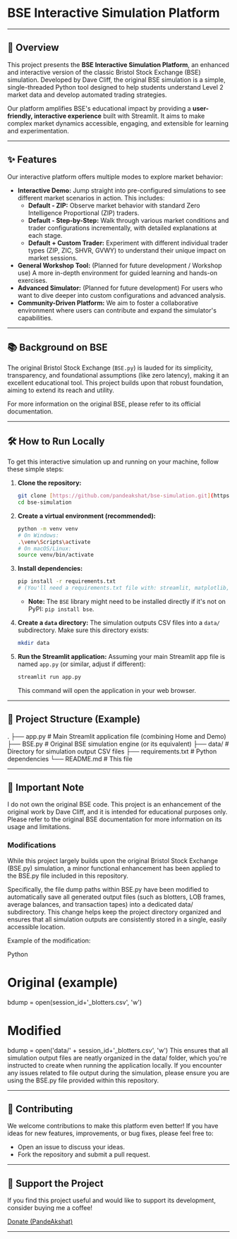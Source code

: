 # BSE Interactive Simulation Platform

---

## 🚀 Overview

This project presents the **BSE Interactive Simulation Platform**, an enhanced and interactive version of the classic Bristol Stock Exchange (BSE) simulation. Developed by Dave Cliff, the original BSE simulation is a simple, single-threaded Python tool designed to help students understand Level 2 market data and develop automated trading strategies.

Our platform amplifies BSE's educational impact by providing a **user-friendly, interactive experience** built with Streamlit. It aims to make complex market dynamics accessible, engaging, and extensible for learning and experimentation.

---

## ✨ Features

Our interactive platform offers multiple modes to explore market behavior:

* **Interactive Demo:** Jump straight into pre-configured simulations to see different market scenarios in action. This includes:
    * **Default - ZIP:** Observe market behavior with standard Zero Intelligence Proportional (ZIP) traders.
    * **Default - Step-by-Step:** Walk through various market conditions and trader configurations incrementally, with detailed explanations at each stage.
    * **Default + Custom Trader:** Experiment with different individual trader types (ZIP, ZIC, SHVR, GVWY) to understand their unique impact on market sessions.
* **General Workshop Tool:** (Planned for future development / Workshop use) A more in-depth environment for guided learning and hands-on exercises.
* **Advanced Simulator:** (Planned for future development) For users who want to dive deeper into custom configurations and advanced analysis.
* **Community-Driven Platform:** We aim to foster a collaborative environment where users can contribute and expand the simulator's capabilities.

---

## 📚 Background on BSE

The original Bristol Stock Exchange (`BSE.py`) is lauded for its simplicity, transparency, and foundational assumptions (like zero latency), making it an excellent educational tool. This project builds upon that robust foundation, aiming to extend its reach and utility.

For more information on the original BSE, please refer to its official documentation.

---

## 🛠️ How to Run Locally

To get this interactive simulation up and running on your machine, follow these simple steps:

1.  **Clone the repository:**
    ```bash
    git clone [https://github.com/pandeakshat/bse-simulation.git](https://github.com/pandeakshat/bse-simulation.git)
    cd bse-simulation
    ```

2.  **Create a virtual environment (recommended):**
    ```bash
    python -m venv venv
    # On Windows:
    .\venv\Scripts\activate
    # On macOS/Linux:
    source venv/bin/activate
    ```

3.  **Install dependencies:**
    ```bash
    pip install -r requirements.txt
    # (You'll need a requirements.txt file with: streamlit, matplotlib, numpy, bse)
    ```
    * **Note:** The `BSE` library might need to be installed directly if it's not on PyPI: `pip install bse`.

4.  **Create a `data` directory:**
    The simulation outputs CSV files into a `data/` subdirectory. Make sure this directory exists:
    ```bash
    mkdir data
    ```

5.  **Run the Streamlit application:**
    Assuming your main Streamlit app file is named `app.py` (or similar, adjust if different):
    ```bash
    streamlit run app.py
    ```
    This command will open the application in your web browser.

---

## 📂 Project Structure (Example)

.
├── app.py           # Main Streamlit application file (combining Home and Demo)
├── BSE.py           # Original BSE simulation engine (or its equivalent)
├── data/            # Directory for simulation output CSV files
├── requirements.txt # Python dependencies
└── README.md        # This file


---

## 🙏 Important Note

I do not own the original BSE code. This project is an enhancement of the original work by Dave Cliff, and it is intended for educational purposes only. Please refer to the original BSE documentation for more information on its usage and limitations.

### Modifications
While this project largely builds upon the original Bristol Stock Exchange (BSE.py) simulation, a minor functional enhancement has been applied to the BSE.py file included in this repository.

Specifically, the file dump paths within BSE.py have been modified to automatically save all generated output files (such as blotters, LOB frames, average balances, and transaction tapes) into a dedicated data/ subdirectory. This change helps keep the project directory organized and ensures that all simulation outputs are consistently stored in a single, easily accessible location.

Example of the modification:

Python

# Original (example)
bdump = open(session_id+'_blotters.csv', 'w')

# Modified
bdump = open('data/' + session_id+'_blotters.csv', 'w')
This ensures that all simulation output files are neatly organized in the data/ folder, which you're instructed to create when running the application locally. If you encounter any issues related to file output during the simulation, please ensure you are using the BSE.py file provided within this repository.

---

## 🤝 Contributing

We welcome contributions to make this platform even better! If you have ideas for new features, improvements, or bug fixes, please feel free to:

* Open an issue to discuss your ideas.
* Fork the repository and submit a pull request.

---

## 💖 Support the Project

If you find this project useful and would like to support its development, consider buying me a coffee!

[Donate (PandeAkshat)](https://ko-fi.com/pandeakshat)

---
